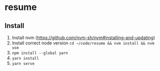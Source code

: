 # resume

## Install
1. Install nvm (https://github.com/nvm-sh/nvm#installing-and-updating)
3. Install correct node version `cd ~/code/resume && nvm install && nvm use`
4. `npm install --global yarn`
5. `yarn install`
6. `yarn serve`
